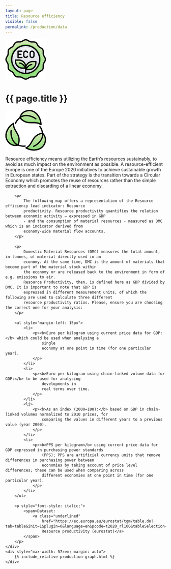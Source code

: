 ```yaml
---
layout: page
title: Resource efficiency
visible: false
permalink: /production/data
---
```


<div>
	<div class="centered-title" onclick="location.href='/production'" style="cursor: pointer;">
		<img src="/assets/icons/DrawKit-Ecology/Color/Label.svg">
		<h1>{{ page.title }}</h1>
		<img src="/assets/icons/DrawKit-Ecology/Color/Leaves.svg">
	</div>
	<div class="flex-container">
		<p>
			Resource efficiency means utilizing the Earth’s resources sustainably, to avoid as much impact on the
			environment as possible. A resource-efficient Europe is one of the Europe 2020 initiatives to achieve
			sustainable growth in European states. Part of the strategy is the transition towards a Circular Economy
			which promotes the reuse of resources rather than the simple extraction and discarding of a linear
			economy.
		</p>

		<p>
			The following map offers a representation of the Resource efficiency lead indicator: Resource
			productivity. Resource productivity quantifies the relation between economic activity – expressed in GDP
			- and the consumption of material resources - measured as DMC which is an indicator derived from
			economy-wide material flow accounts.
		</p>

		<p>
			Domestic Material Resources (DMC) measures the total amount, in tonnes, of material directly used in an
			economy. At the same time, DMC is the amount of materials that become part of the material stock within
			the economy or are released back to the environment in form of e.g. emissions to air.
			Resource Productivity, then, is defined here as GDP divided by DMC. It is important to note that GDP is
			expressed in different measurement units, of which the following are used to calculate three different
			resource productivity ratios. Please, ensure you are choosing the correct one for your analysis:
		</p>

		<ul style="margin-left: 15px">
			<li>
				<p><b>Euro per kilogram using current price data for GDP:</b> which could be used when analysing a
					single
					economy at one point in time (for one particular year).
				</p>
			</li>
			<li>
				<p><b>Euro per kilogram using chain-linked volume data for GDP:</b> to be used for analysing
					developments in
					real terms over time.
				</p>
			</li>
			<li>
				<p><b>As an index (2000=100):</b> based on GDP in chain-linked volumes normalized to 2010 prices, for
					comparing the values in different years to a previous value (year 2000).
				</p>
			</li>
			<li>
				<p><b>PPS per kilogram</b> using current price data for GDP expressed in purchasing power standards
					(PPS); PPS are artificial currency units that remove differences in purchasing power between
					economies by taking account of price level differences; these can be used when comparing across
					different economies at one point in time (for one particular year).
				</p>
			</li>
		</ul>

		<p style="font-style: italic;">
			<span>Dataset:
				<a class="underlined"
					href="https://ec.europa.eu/eurostat/tgm/table.do?tab=table&init=1&plugin=0&language=en&pcode=t2020_rl100&tableSelection=1">
					Resource productivity (eurostat)</a>
			</span>
		</p>
	</div>
	<div style="max-width: 57rem; margin: auto">
		{% include_relative production-graph.html %}
	</div>

</div>